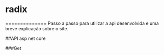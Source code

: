 # radix
==============
Passo a passo para utilizar a api desenvolvida e uma breve explicação sobre o site.

##API asp net core

###Get
